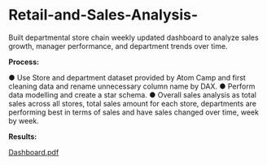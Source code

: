 # Retail-and-Sales-Analysis-
Built departmental store chain weekly updated dashboard to analyze sales growth, manager performance, and department trends over time.

**Process:**

●	Use Store and department dataset provided by Atom Camp and first cleaning data and rename unnecessary column name by DAX.
●	Perform data modelling and create a star schema.
●	Overall sales analysis as total sales across all stores, total sales amount for each store, departments are performing best in terms of sales and have sales changed over time, week by week.

**Results:**

[Dashboard.pdf](https://github.com/user-attachments/files/21415765/Dashboard.pdf)


